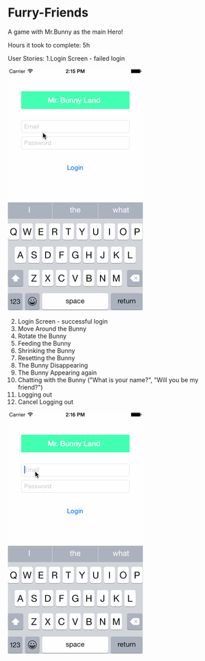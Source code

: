 # Furry-Friends

A game with Mr.Bunny as the main Hero!

Hours it took to complete: 5h

User Stories:
1.Login Screen - failed login

<img src="https://raw.githubusercontent.com/nathaliek/Furry-Friends/master/Furry%20Friends%20-%20failed%20login.gif">




2. Login Screen - successful login
3. Move Around the Bunny
4. Rotate the Bunny
5. Feeding the Bunny
6. Shrinking the Bunny
7. Resetting the Bunny
8. The Bunny Disappearing
9. The Bunny Appearing again
10. Chatting with the Bunny ("What is your name?", "Will you be my friend?")
11. Logging out 
12. Cancel Logging out
 


<img src="https://raw.githubusercontent.com/nathaliek/Furry-Friends/master/Furry%20Friends%20.gif">
